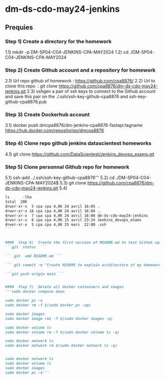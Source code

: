 # dm-ds-cdo-may24-jenkins

## Prequies

### Step 1)  Create a directory for the homework
  1.1) mkdir -p DM-SP04-C04-JENKINS-CPA-MAY2024
  1.2) cd   ./DM-SP04-C04-JENKINS-CPA-MAY2024
  
### Step 2) Create Github account and a repository for homework
  2.1) Url  repo github of homework : https://github.com/cpa8876/ 
  2.2) Url to clone this repo  : 
git clone https://github.com/cpa8876/dm-ds-cdo-may24-jenkins.git 
  2.3) sshgen a pair of ssh keys to connect to the Github account and save this pair on the ./.ssh/ssh-key-github-cpa8876 and ssh-key-github-cpa8876.pub

### Step 3) Create Dockerhub account
   3.1) docker push dmcpa8876/dm-jenkins-cpa8876-fastapi:tagname
https://hub.docker.com/repositories/dmcpa8876 

### Step 4) Clone repo github jenkins datascientest homeworks
  4.1) git  clone https://github.com/DataScientest/Jenkins_devops_exams.git

### Step 5) Clone personnal Github repo for homework
  5.1)   ssh-add ../.ssh/ssh-key-github-cpa8876'''
  5.2) cd ./DM-SP04-C04-JENKINS-CPA-MAY2024$ 
  5.3) git clone https://github.com/cpa8876/dm-ds-cdo-may24-jenkins.git 
  5.4) 
 ````md
ls      -lha
total  20K
drwxr-xr-x  5 cpa cpa 4,0K 24 avril 16:05 .
drwxr-xr-x 16 cpa cpa 4,0K 24 avril 16:04 ..
drwxr-xr-x  7 cpa cpa 4,0K 24 avril 16:06 dm-ds-cdo-may24-jenkins
drwxr-xr-x  6 cpa cpa 4,0K 15 avril 23:24 Jenkins_devops_exams
drwxr-xr-x  5 cpa cpa 4,0K 25 mars  22:00 .ssh
```


####  Step 6)  Create the first version of README.md to test Github cpa8876/dm-ds-cdo-may24-jenkins
 ```git  status  ```
 
 ``` git  add README.md ```

 ``` git commit -m "Create README to explain architecture of my homework Jenkins version  1" ```
 
 ```git push origin main ```


####  Step 7)  Delete all docker containers and images 
'''sudo docker compose down

sudo docker ps -a
sudo docker rm -f $(sudo docker ps -aq)

sudo docker images
sudo docker image rmi -f $(sudo docker images -q)

sudo docker volume ls
sudo docker volume rm -f $(sudo docker volume ls -q)

sudo docker network ls
sudo docker network rm $(sudo docker network ls -q)


sudo docker network ls
sudo docker volume ls
sudo docker images
sudo docker ps -a'''
